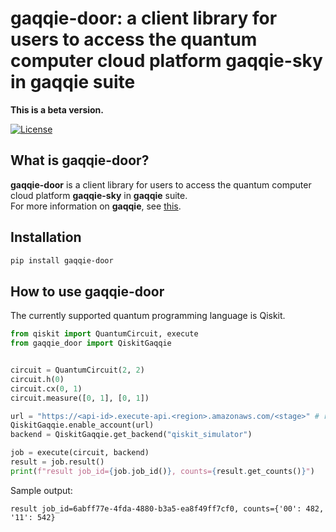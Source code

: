 # gaqqie-door: a client library for users to access the quantum computer cloud platform gaqqie-sky in gaqqie suite

**This is a beta version.**

[![License](https://img.shields.io/github/license/gaqqie/gaqqie-door)](https://opensource.org/licenses/Apache-2.0)


## What is **gaqqie-door**?

**gaqqie-door** is a client library for users to access the quantum computer cloud platform **gaqqie-sky** in **gaqqie** suite.  
For more information on **gaqqie**, see [this](https://github.com/gaqqie/gaqqie).


## Installation

```bash
pip install gaqqie-door
```


## How to use gaqqie-door

The currently supported quantum programming language is Qiskit.

```python
from qiskit import QuantumCircuit, execute
from gaqqie_door import QiskitGaqqie


circuit = QuantumCircuit(2, 2)
circuit.h(0)
circuit.cx(0, 1)
circuit.measure([0, 1], [0, 1])

url = "https://<api-id>.execute-api.<region>.amazonaws.com/<stage>" # rewrite to the endpoint URL of the user API
QiskitGaqqie.enable_account(url)
backend = QiskitGaqqie.get_backend("qiskit_simulator")

job = execute(circuit, backend)
result = job.result()
print(f"result job_id={job.job_id()}, counts={result.get_counts()}")
```

Sample output:
```
result job_id=6abff77e-4fda-4880-b3a5-ea8f49ff7cf0, counts={'00': 482, '11': 542}
```

